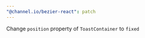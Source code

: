 ```yaml
---
"@channel.io/bezier-react": patch
---
```


Change `position` property of `ToastContainer` to `fixed`
